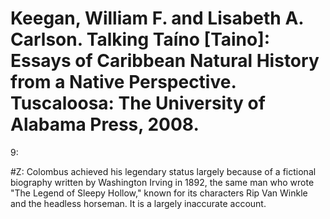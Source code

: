 # Keegan, William F. and Lisabeth A. Carlson. Talking Taíno [Taino]: Essays of Caribbean Natural History from a Native Perspective. Tuscaloosa: The University of Alabama Press, 2008. 

9:

#Z: Colombus achieved his legendary status largely because of a fictional biography written by Washington Irving in 1892, the same man who wrote "The Legend of Sleepy Hollow," known for its characters Rip Van Winkle and the headless horseman. It is a largely inaccurate account.  

